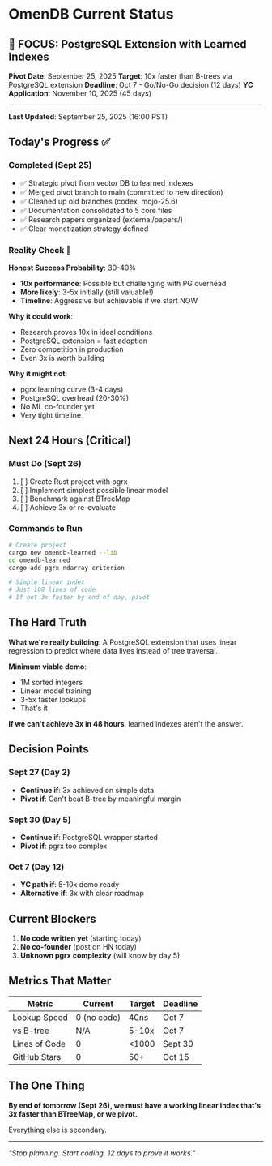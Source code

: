 # OmenDB Current Status

## 🎯 FOCUS: PostgreSQL Extension with Learned Indexes

**Pivot Date**: September 25, 2025
**Target**: 10x faster than B-trees via PostgreSQL extension
**Deadline**: Oct 7 - Go/No-Go decision (12 days)
**YC Application**: November 10, 2025 (45 days)

---

**Last Updated**: September 25, 2025 (16:00 PST)

## Today's Progress ✅

### Completed (Sept 25)
- ✅ Strategic pivot from vector DB to learned indexes
- ✅ Merged pivot branch to main (committed to new direction)
- ✅ Cleaned up old branches (codex, mojo-25.6)
- ✅ Documentation consolidated to 5 core files
- ✅ Research papers organized (external/papers/)
- ✅ Clear monetization strategy defined

### Reality Check 🎯

**Honest Success Probability**: 30-40%
- **10x performance**: Possible but challenging with PG overhead
- **More likely**: 3-5x initially (still valuable!)
- **Timeline**: Aggressive but achievable if we start NOW

**Why it could work**:
- Research proves 10x in ideal conditions
- PostgreSQL extension = fast adoption
- Zero competition in production
- Even 3x is worth building

**Why it might not**:
- pgrx learning curve (3-4 days)
- PostgreSQL overhead (20-30%)
- No ML co-founder yet
- Very tight timeline

## Next 24 Hours (Critical)

### Must Do (Sept 26)
1. [ ] Create Rust project with pgrx
2. [ ] Implement simplest possible linear model
3. [ ] Benchmark against BTreeMap
4. [ ] Achieve 3x or re-evaluate

### Commands to Run
```bash
# Create project
cargo new omendb-learned --lib
cd omendb-learned
cargo add pgrx ndarray criterion

# Simple linear index
# Just 100 lines of code
# If not 3x faster by end of day, pivot
```

## The Hard Truth

**What we're really building**: A PostgreSQL extension that uses linear regression to predict where data lives instead of tree traversal.

**Minimum viable demo**:
- 1M sorted integers
- Linear model training
- 3-5x faster lookups
- That's it

**If we can't achieve 3x in 48 hours**, learned indexes aren't the answer.

## Decision Points

### Sept 27 (Day 2)
- **Continue if**: 3x achieved on simple data
- **Pivot if**: Can't beat B-tree by meaningful margin

### Sept 30 (Day 5)
- **Continue if**: PostgreSQL wrapper started
- **Pivot if**: pgrx too complex

### Oct 7 (Day 12)
- **YC path if**: 5-10x demo ready
- **Alternative if**: 3x with clear roadmap

## Current Blockers

1. **No code written yet** (starting today)
2. **No co-founder** (post on HN today)
3. **Unknown pgrx complexity** (will know by day 5)

## Metrics That Matter

| Metric | Current | Target | Deadline |
|--------|---------|--------|----------|
| Lookup Speed | 0 (no code) | 40ns | Oct 7 |
| vs B-tree | N/A | 5-10x | Oct 7 |
| Lines of Code | 0 | <1000 | Sept 30 |
| GitHub Stars | 0 | 50+ | Oct 15 |

## The One Thing

**By end of tomorrow (Sept 26), we must have a working linear index that's 3x faster than BTreeMap, or we pivot.**

Everything else is secondary.

---

*"Stop planning. Start coding. 12 days to prove it works."*